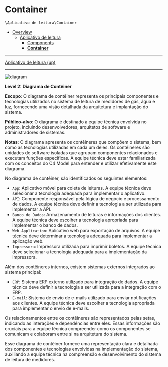 # Container

`\Aplicativo de leitura\Container`

* [Overview](../../README.md)
  * [Aplicativo de leitura](../../Aplicativo%20de%20leitura/README.md)
    * [Components](../../Aplicativo%20de%20leitura/Components/README.md)
    * [**Container**](../../Aplicativo%20de%20leitura/Container/README.md)

---

[Aplicativo de leitura (up)](../../Aplicativo%20de%20leitura/README.md)

---

![diagram](https://www.plantuml.com/plantuml/svg/0/ZLR1JXin4Br7oZ-uUm8f99UUUYA4gAGA496bq5Fax0wB9Q-zsDv0gVeng0VKIZr5_OBziOxjtUmc9C0bYiSpxyqypqnog0rL9azvk_M1YOZdCP1ROpBzgTTJzBwRC7ERptCDAfB2W33TIAOz6Yj6nOBdMTuRV3oOS2hCvUcunwa1RT0q6w0tPG9KDtFWxTQu_-tyCfnTZSAJsNZuUNXslBTlxHDGMegzlf5g5a8aM2HdOs0cLmnpwv30tf2m-EskI7qLuDq5P0eqfaM99ARoGLCcXIwU5i191fmIxg8eYQKcASGibkZJ3VOh-jdmmVWK1fmX75IyvV45L-Jjv2u7aXl6sIDQDK6T5gnunc-eOr8ywGufdfAS4Y0yVznEA4KiKoQON74wI_4NJIzvwpjBWHSiBlw8Y55VJhir_QuDfBCZcOkOgkzxqn5YJ9arKar6cBGIKWVxFzgjrIFjzRFCicUSHTIm1V86Jd79PS8eeROmvBl1D6CdVErAqcBfTAQeRoGvO9wOMQcujaarU2Os6_nydO1qWd6nJ931GWb8YcM41GF9b8n0QvgY74w0cCPoW-E8YaWUMpjIkODrT8Qtor8fVGHHurTb83SJDnAlY-VY7sZNIMKJRF1VmTpBYLy8VlD2IM7nNsDlQdgFeKvGUCYaCfRqbyk7ghiS7JOeHwbj4IsLdPVwy1PZqzVJCJopb2aojm_fQTejqcxztDfQmsPhOKVNhLMwsYuVNapG3J-3sflW4Mjp0IKp2fcekj3LmpQHJlkZiSKwI2dZJJWC0B7mCm7krc-3xOMxebn55y1tRnx_YfT-kctGohjQ4jLJa-0hqpbrMq13OkKX2-RIQWZvhd25wyeKIyNy3i5vrtagryFhZU6rpRUbM3kzd-P5LxyNRdlHk-6soRtMnANgkxlIGTaq_4eP2alTc5O54SmtXjPsp9Vf-Ldl90mdqnMA1LXR6jKMs3dz3kZuQ511L9AKhUvdjfxLahP3hl4tSdhUHwVmEiJZU7gz2T4i9w8nrKR9NVMixTdTjVciHbi7p6_ZdesiOloKRVmO-eJyQ6dtAkiKrMGstTo0deOJwta88iO_0ly1)





**Level 2: Diagrama de Contêiner**

**Escopo**: O diagrama de contêiner representa os principais componentes e tecnologias utilizados no sistema de leitura de medidores de gás, água e luz, fornecendo uma visão detalhada da arquitetura e implantação do sistema.

**Público-alvo**: O diagrama é destinado à equipe técnica envolvida no projeto, incluindo desenvolvedores, arquitetos de software e administradores de sistemas.

**Notas**: O diagrama apresenta os contêineres que compõem o sistema, bem como as tecnologias utilizadas em cada um deles. Os contêineres são unidades de software isoladas que agrupam componentes relacionados e executam funções específicas. A equipe técnica deve estar familiarizada com os conceitos do C4 Model para entender e utilizar efetivamente este diagrama.

No diagrama de contêiner, são identificados os seguintes elementos:

- `App`: Aplicativo móvel para coleta de leituras. A equipe técnica deve selecionar a tecnologia adequada para implementar o aplicativo.
- `API`: Componente responsável pela lógica de negócio e processamento de dados. A equipe técnica deve definir a tecnologia a ser utilizada para implementar a API.
- `Banco de Dados`: Armazenamento de leituras e informações dos clientes. A equipe técnica deve escolher a tecnologia apropriada para implementar o banco de dados.
- `Web Application`: Aplicativo web para exportação de arquivos. A equipe técnica deve determinar a tecnologia adequada para implementar a aplicação web.
- `Impressora`: Impressora utilizada para imprimir boletos. A equipe técnica deve selecionar a tecnologia adequada para a implementação da impressora.

Além dos contêineres internos, existem sistemas externos integrados ao sistema principal:

- `ERP`: Sistema ERP externo utilizado para integração de dados. A equipe técnica deve definir a tecnologia a ser utilizada para a integração com o ERP.
- `E-mail`: Sistema de envio de e-mails utilizado para enviar notificações aos clientes. A equipe técnica deve escolher a tecnologia apropriada para implementar o envio de e-mails.

Os relacionamentos entre os contêineres são representados pelas setas, indicando as interações e dependências entre eles. Essas informações são cruciais para a equipe técnica compreender como os componentes se comunicam e colaboram entre si na arquitetura do sistema.

Esse diagrama de contêiner fornece uma representação clara e detalhada dos componentes e tecnologias envolvidas na implementação do sistema, auxiliando a equipe técnica na compreensão e desenvolvimento do sistema de leitura de medidores.
